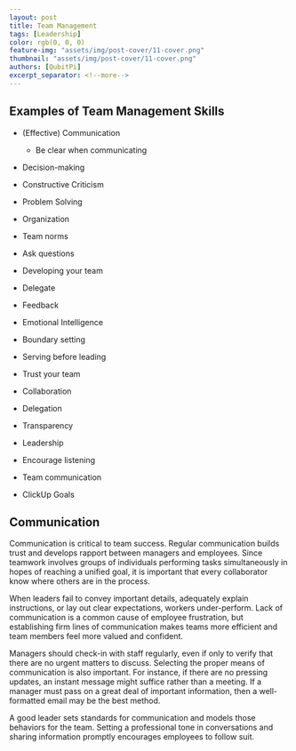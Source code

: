 ```yaml
---
layout: post
title: Team Management
tags: [Leadership]
color: rgb(0, 0, 0)
feature-img: "assets/img/post-cover/11-cover.png"
thumbnail: "assets/img/post-cover/11-cover.png"
authors: [QubitPi]
excerpt_separator: <!--more-->
---
```


<!--more-->

Examples of Team Management Skills
----------------------------------

- (Effective) Communication

  - Be clear when communicating

- Decision-making
- Constructive Criticism
- Problem Solving
- Organization
- Team norms
- Ask questions
- Developing your team
- Delegate
- Feedback
- Emotional Intelligence
- Boundary setting
- Serving before leading
- Trust your team
- Collaboration
- Delegation
- Transparency
- Leadership
- Encourage listening
- Team communication
- ClickUp Goals

Communication
-------------

Communication is critical to team success. Regular communication builds trust and develops rapport between managers and 
employees. Since teamwork involves groups of individuals performing tasks simultaneously in hopes of reaching a unified 
goal, it is important that every collaborator know where others are in the process.

When leaders fail to convey important details, adequately explain instructions, or lay out clear expectations, workers 
under-perform. Lack of communication is a common cause of employee frustration, but establishing firm lines of 
communication makes teams more efficient and team members feel more valued and confident.

Managers should check-in with staff regularly, even if only to verify that there are no urgent matters to discuss. 
Selecting the proper means of communication is also important. For instance, if there are no pressing updates, an instant
message might suffice rather than a meeting. If a manager must pass on a great deal of important information, then a 
well-formatted email may be the best method.

A good leader sets standards for communication and models those behaviors for the team. Setting a professional tone in 
conversations and sharing information promptly encourages employees to follow suit.
